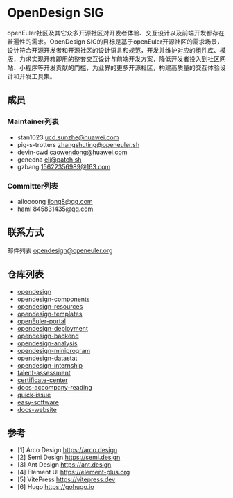 # OpenDesign SIG

openEuler社区及其它众多开源社区对开发者体验、交互设计以及前端开发都存在普遍性的需求。OpenDesign SIG的目标是基于openEuler开源社区的需求场景，设计符合开源开发者和开源社区的设计语言和规范，开发并维护对应的组件库、模版，力求实现开箱即用的整套交互设计与前端开发方案，降低开发者投入到社区网站、小程序等开发贡献的门槛，为业界的更多开源社区，构建高质量的交互体验设计和开发工具集。

## 成员

### Maintainer列表

- stan1023 <ucd.sunzhe@huawei.com>
- pig-s-trotters <zhangshuting@openeuler.sh>
- devin-cwd <caowendong@huawei.com>
- genedna <eli@patch.sh>
- gzbang <15622356989@163.com>

### Committer列表

- ailoooong <ilong8@qq.com>
- haml <845831435@qq.com>

## 联系方式

邮件列表 opendesign@openeuler.org

## 仓库列表

- [opendesign](https://gitee.com/openeuler/opendesign)
- [opendesign-components](https://gitee.com/openeuler/opendesign-components)
- [opendesign-resources](https://gitee.com/openeuler/opendesign-resources)
- [opendesign-templates](https://gitee.com/openeuler/opendesign-templates)
- [openEuler-portal](https://gitee.com/openeuler/openEuler-portal)
- [opendesign-deployment](https://gitee.com/openeuler/opendesign-deployment)
- [opendesign-backend](https://gitee.com/openeuler/opendesign-backend)
- [opendesign-analysis](https://gitee.com/openeuler/opendesign-analysis)
- [opendesign-miniprogram](https://gitee.com/openeuler/opendesign-miniprogram)
- [opendesign-datastat](https://gitee.com/openeuler/opendesign-datastat)
- [opendesign-internship](https://gitee.com/openeuler/opendesign-internship)
- [talent-assessment](https://gitee.com/openeuler/talent-assessment)
- [certificate-center](https://gitee.com/openeuler/certificate-center)
- [docs-accompany-reading](https://gitee.com/openeuler/docs-accompany-reading)
- [quick-issue](https://gitee.com/openeuler/quick-issue)
- [easy-software](https://gitee.com/openeuler/easy-software)
- [docs-website](https://gitee.com/openeuler/docs-website)

## 参考

- [1] Arco Design https://arco.design
- [2] Semi Design https://semi.design
- [3] Ant Design https://ant.design
- [4] Element UI https://element-plus.org
- [5] VitePress https://vitepress.dev
- [6] Hugo https://gohugo.io